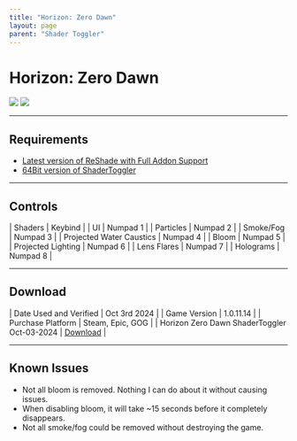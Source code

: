 ```yaml
---
title: "Horizon: Zero Dawn"
layout: page
parent: "Shader Toggler"
---
```


<!-- Calls the CSS for the script that runs the sliders on the page -->
<!-- Why this is required, I will never fucking know because I tried everything to possibly get it to work without needing it LMAO -->
<link rel="stylesheet" href="{{ '/assets/css/juxtapose.css' | relative_url }}">

# Horizon: Zero Dawn

<div class="juxtapose" data-mode="horizontal">
<img src="../images/hzd_st_off.webp" data-label="Disabled">
<img src="../images/hzd_st_on.webp" data-label="Enabled">
</div>

---

## Requirements

* [Latest version of ReShade with Full Addon Support](https://reshade.me/)
* [64Bit version of ShaderToggler](https://github.com/FransBouma/ShaderToggler/releases/download/1.2.1/ShaderToggler_v121.zip)

---

## Controls

| Shaders | Keybind |
| UI | Numpad 1 |
| Particles | Numpad 2 |
| Smoke/Fog | Numpad 3 |
| Projected Water Caustics | Numpad 4 |
| Bloom | Numpad 5 |
| Projected Lighting | Numpad 6 |
| Lens Flares | Numpad 7 |
| Holograms | Numpad 8 |

---

## Download

| Date Used and Verified | Oct 3rd 2024 |
| Game Version | 1.0.11.14 |
| Purchase Platform | Steam, Epic, GOG |
| Horizon Zero Dawn ShaderToggler Oct-03-2024 | [Download](https://raw.githubusercontent.com/Jorban-MartysMods/jorban-martysmods.github.io/dev/docs/shader-toggler/files/Horizon%20Zero%20Dawn%20ShaderToggler%20Oct-03-24.7z) |

---

## Known Issues

* Not all bloom is removed. Nothing I can do about it without causing issues. 
* When disabling bloom, it will take ~15 seconds before it completely disappears.
* Not all smoke/fog could be removed without destroying the game.

<!-- Ending script that runs the sliders on the page -->
<script src="{{ '/assets/js/juxtapose.js' | relative_url }}"></script>
<script>
  document.addEventListener('DOMContentLoaded', function () {
    Juxtapose.make();
  });
</script>